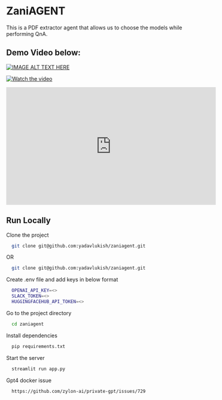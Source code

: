 # ZaniAGENT

This is a PDF extractor agent that allows us to choose the models while performing QnA.

## Demo Video below:

[![IMAGE ALT TEXT HERE](https://img.youtube.com/vi/GRtc1aiOhpA/0.jpg)](https://www.youtube.com/watch?v=GRtc1aiOhpA)

[![Watch the video](https://img.youtube.com/vi/GRtc1aiOhpA/maxresdefault.jpg)](https://www.youtube.com/watch?v=GRtc1aiOhpA)

<iframe width="560" height="315" src="https://www.youtube.com/embed/GRtc1aiOhpA" frameborder="0" allowfullscreen></iframe>

## Run Locally

Clone the project

```bash
  git clone git@github.com:yadavlukish/zaniagent.git
```
OR

```bash
  git clone git@github.com:yadavlukish/zaniagent.git
```


Create .env file and add keys in below format

```bash
  OPENAI_API_KEY=<>
  SLACK_TOKEN=<>
  HUGGINGFACEHUB_API_TOKEN=<>
```

Go to the project directory

```bash
  cd zaniagent
```

Install dependencies

```bash
  pip requirements.txt
```

Start the server

```bash
  streamlit run app.py
```

Gpt4 docker issue

```bash
  https://github.com/zylon-ai/private-gpt/issues/729
```

